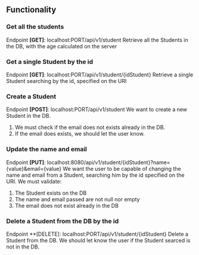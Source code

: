 ## Functionality

### Get all the students

Endpoint **[GET]**: localhost:PORT/api/v1/student
Retrieve all the Students in the DB, with the age calculated on the server

### Get a single Student by the id

Endpoint **[GET]**: localhost:PORT/api/v1/student/{idStudent}
Retrieve a single Student searching by the id, specified on the URI

### Create a Student

Endpoint **[POST]**: localhost:PORT/api/v1/student
We want to create a new Student in the DB.

1. We must check if the email does not exists already in the DB.
2. If the email does exists, we should let the user know.

### Update the name and email

Endpoint **[PUT]**: localhost:8080/api/v1/student/{idStudent}?name={value}&email={value}
We want the user to be capable of changing the name and email from a Student, searching him by the id specified on the
URI.
We must validate:

1. The Student exists on the DB
2. The name and email passed are not null nor empty
3. The email does not exist already in the DB

### Delete a Student from the DB by the id

Endpoint **[DELETE]: localhost:PORT/api/v1/student/{idStudent}
Delete a Student from the DB. We should let know the user if the Student searced is not in the DB.
